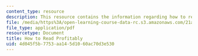 ```yaml
---
content_type: resource
description: This resource contains the information regarding how to read profitably.
file: /media/https%3A/open-learning-course-data-rc.s3.amazonaws.com/21a-230j-the-contemporary-american-family-spring-2004/4d045f5b7753aa145d1060ac70d3e530_MIT21A_230JS04_onreading.pdf
file_type: application/pdf
resourcetype: Document
title: How to Read Profitably
uid: 4d045f5b-7753-aa14-5d10-60ac70d3e530
---
```

